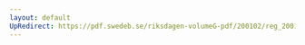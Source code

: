 ```yaml
---
layout: default
UpRedirect: https://pdf.swedeb.se/riksdagen-volumeG-pdf/200102/reg_200102/reg_200102_0147.pdf
---
```

